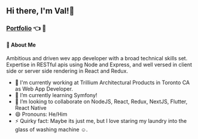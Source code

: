 ## Hi there, I'm Val!👋
### [Portfolio](https://arcival-palma.web.app/) :point_left: :eyes:

#### 🚀 About Me
 Ambitious and driven wev app developer with a broad technical skills set. Expertise in RESTful apis using Node and Express, and well versed in client side or server side rendering in React and Redux.


- 🔭 I'm currently working at Trillium Architectural Products in Toronto CA as Web App Developer.
- 🌱 I’m currently learning Symfony!
- 👯 I’m looking to collaborate on NodeJS, React, Redux, NextJS, Flutter, React Native
- 😄 Pronouns: He/Him
- ⚡ Quirky fact: Maybe its just me, but I love staring my laundry into the glass of washing machine :relaxed:.
